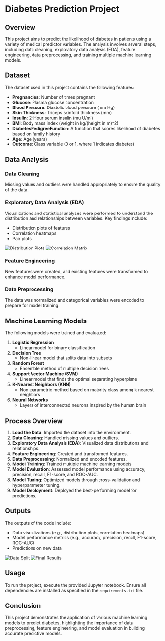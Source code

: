 # Diabetes Prediction Project

## Overview

This project aims to predict the likelihood of diabetes in patients using a variety of medical predictor variables. The analysis involves several steps, including data cleaning, exploratory data analysis (EDA), feature engineering, data preprocessing, and training multiple machine learning models.

## Dataset

The dataset used in this project contains the following features:
- **Pregnancies**: Number of times pregnant
- **Glucose**: Plasma glucose concentration
- **Blood Pressure**: Diastolic blood pressure (mm Hg)
- **Skin Thickness**: Triceps skinfold thickness (mm)
- **Insulin**: 2-Hour serum insulin (mu U/ml)
- **BMI**: Body mass index (weight in kg/(height in m)^2)
- **DiabetesPedigreeFunction**: A function that scores likelihood of diabetes based on family history
- **Age**: Age (years)
- **Outcome**: Class variable (0 or 1, where 1 indicates diabetes)

## Data Analysis

### Data Cleaning

Missing values and outliers were handled appropriately to ensure the quality of the data.

### Exploratory Data Analysis (EDA)

Visualizations and statistical analyses were performed to understand the distribution and relationships between variables. Key findings include:
- Distribution plots of features
- Correlation heatmaps
- Pair plots

![Distribution Plots]([https://github.com/yourusername/yourrepository/raw/main/Distribution%20plots.png](https://github.com/idodotsar/machine_learning_project/blob/616c71e97c1045d74ae054f8e66304f0e13ef267/images/Distribution%20plots.png))
![Correlation Matrix]([https://github.com/yourusername/yourrepository/raw/main/corr_matrix.png](https://github.com/idodotsar/machine_learning_project/blob/616c71e97c1045d74ae054f8e66304f0e13ef267/images/corr_matrix.png))

### Feature Engineering

New features were created, and existing features were transformed to enhance model performance.

### Data Preprocessing

The data was normalized and categorical variables were encoded to prepare for model training.

## Machine Learning Models

The following models were trained and evaluated:

1. **Logistic Regression**
   - Linear model for binary classification
2. **Decision Tree**
   - Non-linear model that splits data into subsets
3. **Random Forest**
   - Ensemble method of multiple decision trees
4. **Support Vector Machine (SVM)**
   - Linear model that finds the optimal separating hyperplane
5. **K-Nearest Neighbors (KNN)**
   - Non-parametric method based on majority class among k nearest neighbors
6. **Neural Networks**
   - Layers of interconnected neurons inspired by the human brain

## Process Overview

1. **Load the Data**: Imported the dataset into the environment.
2. **Data Cleaning**: Handled missing values and outliers.
3. **Exploratory Data Analysis (EDA)**: Visualized data distributions and relationships.
4. **Feature Engineering**: Created and transformed features.
5. **Data Preprocessing**: Normalized and encoded features.
6. **Model Training**: Trained multiple machine learning models.
7. **Model Evaluation**: Assessed model performance using accuracy, precision, recall, F1-score, and ROC-AUC.
8. **Model Tuning**: Optimized models through cross-validation and hyperparameter tuning.
9. **Model Deployment**: Deployed the best-performing model for predictions.

## Outputs

The outputs of the code include:
- Data visualizations (e.g., distribution plots, correlation heatmaps)
- Model performance metrics (e.g., accuracy, precision, recall, F1-score, ROC-AUC)
- Predictions on new data

![Data Split]([https://github.com/yourusername/yourrepository/raw/main/data_split.png](https://github.com/idodotsar/machine_learning_project/blob/616c71e97c1045d74ae054f8e66304f0e13ef267/images/data_split.png))
![Final Results]([https://github.com/yourusername/yourrepository/raw/main/final%20results.png](https://github.com/idodotsar/machine_learning_project/blob/616c71e97c1045d74ae054f8e66304f0e13ef267/images/final%20results.png))

## Usage

To run the project, execute the provided Jupyter notebook. Ensure all dependencies are installed as specified in the `requirements.txt` file.

## Conclusion

This project demonstrates the application of various machine learning models to predict diabetes, highlighting the importance of data preprocessing, feature engineering, and model evaluation in building accurate predictive models.
